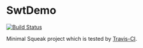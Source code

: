 SwtDemo
=======
[![Build Status](https://travis-ci.org/fniephaus/SwtDemo.svg?branch=master)](https://travis-ci.org/fniephaus/SwtDemo)

Minimal Squeak project which is tested by [Travis-CI](https://travis-ci.org/fniephaus/SwtDemo).
